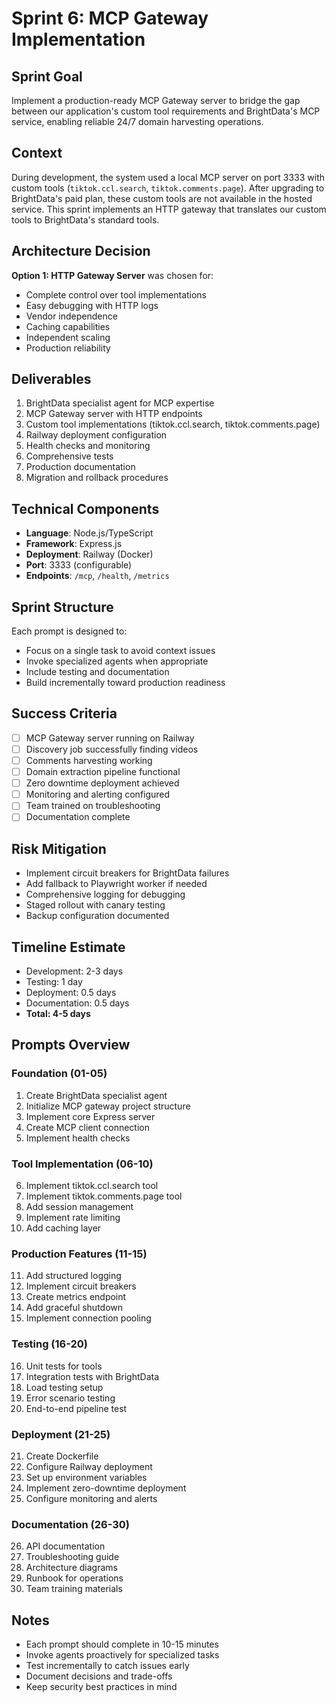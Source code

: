 # Sprint 6: MCP Gateway Implementation

## Sprint Goal

Implement a production-ready MCP Gateway server to bridge the gap between our application's custom tool requirements and BrightData's MCP service, enabling reliable 24/7 domain harvesting operations.

## Context

During development, the system used a local MCP server on port 3333 with custom tools (`tiktok.ccl.search`, `tiktok.comments.page`). After upgrading to BrightData's paid plan, these custom tools are not available in the hosted service. This sprint implements an HTTP gateway that translates our custom tools to BrightData's standard tools.

## Architecture Decision

**Option 1: HTTP Gateway Server** was chosen for:

- Complete control over tool implementations
- Easy debugging with HTTP logs
- Vendor independence
- Caching capabilities
- Independent scaling
- Production reliability

## Deliverables

1. BrightData specialist agent for MCP expertise
2. MCP Gateway server with HTTP endpoints
3. Custom tool implementations (tiktok.ccl.search, tiktok.comments.page)
4. Railway deployment configuration
5. Health checks and monitoring
6. Comprehensive tests
7. Production documentation
8. Migration and rollback procedures

## Technical Components

- **Language**: Node.js/TypeScript
- **Framework**: Express.js
- **Deployment**: Railway (Docker)
- **Port**: 3333 (configurable)
- **Endpoints**: `/mcp`, `/health`, `/metrics`

## Sprint Structure

Each prompt is designed to:

- Focus on a single task to avoid context issues
- Invoke specialized agents when appropriate
- Include testing and documentation
- Build incrementally toward production readiness

## Success Criteria

- [ ] MCP Gateway server running on Railway
- [ ] Discovery job successfully finding videos
- [ ] Comments harvesting working
- [ ] Domain extraction pipeline functional
- [ ] Zero downtime deployment achieved
- [ ] Monitoring and alerting configured
- [ ] Team trained on troubleshooting
- [ ] Documentation complete

## Risk Mitigation

- Implement circuit breakers for BrightData failures
- Add fallback to Playwright worker if needed
- Comprehensive logging for debugging
- Staged rollout with canary testing
- Backup configuration documented

## Timeline Estimate

- Development: 2-3 days
- Testing: 1 day
- Deployment: 0.5 days
- Documentation: 0.5 days
- **Total: 4-5 days**

## Prompts Overview

### Foundation (01-05)

1.  Create BrightData specialist agent
2.  Initialize MCP gateway project structure
3.  Implement core Express server
4.  Create MCP client connection
5.  Implement health checks

### Tool Implementation (06-10)

6.  Implement tiktok.ccl.search tool
7.  Implement tiktok.comments.page tool
8.  Add session management
9.  Implement rate limiting
10. Add caching layer

### Production Features (11-15)

11. Add structured logging
12. Implement circuit breakers
13. Create metrics endpoint
14. Add graceful shutdown
15. Implement connection pooling

### Testing (16-20)

16. Unit tests for tools
17. Integration tests with BrightData
18. Load testing setup
19. Error scenario testing
20. End-to-end pipeline test

### Deployment (21-25)

21. Create Dockerfile
22. Configure Railway deployment
23. Set up environment variables
24. Implement zero-downtime deployment
25. Configure monitoring and alerts

### Documentation (26-30)

26. API documentation
27. Troubleshooting guide
28. Architecture diagrams
29. Runbook for operations
30. Team training materials

## Notes

- Each prompt should complete in 10-15 minutes
- Invoke agents proactively for specialized tasks
- Test incrementally to catch issues early
- Document decisions and trade-offs
- Keep security best practices in mind
